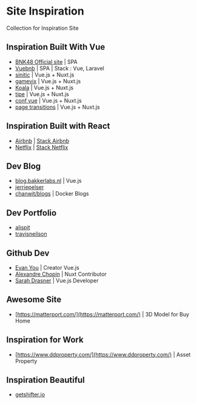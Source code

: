 # Site Inspiration

Collection for Inspiration Site

## Inspiration Built With Vue

- [BNK48 Official site](https://www.bnk48.com/#/home) | SPA
- [Vuebnb](https://vuebnb.vuejsdevelopers.com/) | SPA | Stack : Vue, Laravel
- [sinitic](https://www.sinitic.ai/) | Vue.js + Nuxt.js
- [gamevix](http://gamevix.com/) | Vue.js + Nuxt.js
- [Koala](https://au.koala.com/) | Vue.js + Nuxt.js
- [tipe](https://tipe.io/) | Vue.js + Nuxt.js
- [conf vue](http://conf.vuejs.org/) | Vue.js + Nuxt.js
- [page transitions](https://page-transitions.com/) | Vue.js + Nuxt.js


## Inspiration Built with React

- [Airbnb](https://www.airbnb.com/) | [Stack Airbnb](https://stackshare.io/airbnb/airbnb)
- [Netflix](http://www.netflix.com/) | [Stack Netflix](https://stackshare.io/netflix/netflix)

## Dev Blog

- [blog.bakkerlabs.nl](http://blog.bakkerlabs.nl/) | Vue.js
- [jerriepelser](https://www.jerriepelser.com/)
- [chanwit/blogs](https://sites.google.com/site/chanwit/blogs) | Docker Blogs

## Dev Portfolio

- [alispit](https://www.alispit.tel/#/)
- [travisneilson](http://travisneilson.com/)

## Github Dev

- [Evan You](https://github.com/yyx990803) | Creator Vue.js
- [Alexandre Chopin](https://github.com/alexchopin) | Nuxt Contributor
- [Sarah Drasner](https://github.com/sdras) | Vue.js Developer

## Awesome Site

- [https://matterport.com/](https://matterport.com/) | 3D Model for Buy Home 

## Inspiration for Work

- [https://www.ddproperty.com/](https://www.ddproperty.com/) | Asset Property

## Inspiration Beautiful

- [getshifter.io](https://getshifter.io/)